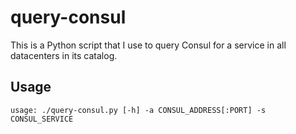 # query-consul

This is a Python script that I use to query Consul for a service in all datacenters in its
catalog.

## Usage

```
usage: ./query-consul.py [-h] -a CONSUL_ADDRESS[:PORT] -s CONSUL_SERVICE
```
